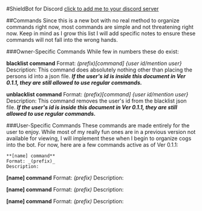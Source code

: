 #ShieldBot for Discord
[click to add me to your discord server](https://discord.com/api/oauth2/authorize?client_id=754876371829784717&permissions=8&scope=bot)

##Commands
Since this is a new bot with no real method to organize commands right now, most commands are simple and not threatening right now. Keep in mind as I grow this list I will add specific notes to ensure these commands will not fall into the wrong hands.

###Owner-Specific Commands
While few in numbers these do exist:

**blacklist command**
Format: _(prefix)[command] {user id/mention user}_
Description: This command does absolutely nothing other than placing the persons id into a json file.
***If the user's id is inside this document in Ver 0.1.1, they are still allowed to use regular commands.***

**unblacklist command**
Format: _(prefix)[command] {user id/mention user}_
Description: This command removes the user's id from the blacklist json file.
***If the user's id is inside this document in Ver 0.1.1, they are still allowed to use regular commands.***

###User-Specific Commands
These commands are made entirely for the user to enjoy. While most of my really fun ones are in a previous version not available for viewing, I will implement these when I begin to organize cogs into the bot. For now, here are a few commands active as of Ver 0.1.1:

```{template}
**[name] command**
Format: _(prefix)_
Description:
```

**[name] command**
Format: _(prefix)_
Description:

**[name] command**
Format: _(prefix)_
Description:

**[name] command**
Format: _(prefix)_
Description:
